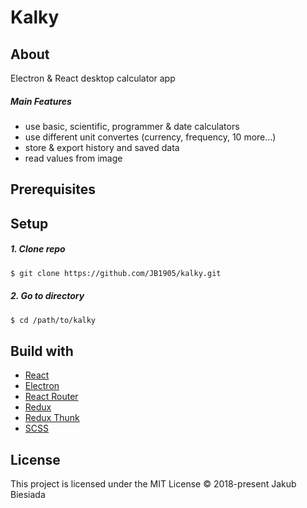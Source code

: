 # Kalky

## About

Electron & React desktop calculator app

##### Main Features

- use basic, scientific, programmer & date calculators
- use different unit convertes (currency, frequency, 10 more...)
- store & export history and saved data
- read values from image

## Prerequisites

## Setup

##### 1. Clone repo

```sh
$ git clone https://github.com/JB1905/kalky.git
```

##### 2. Go to directory

```sh
$ cd /path/to/kalky
```

## Build with

- [React](https://reactjs.org/)
- [Electron](https://www.electronjs.org/)
- [React Router](https://reacttraining.com/react-router/)
- [Redux](https://redux.js.org/)
- [Redux Thunk](https://github.com/reduxjs/redux-thunk/)
- [SCSS](https://sass-lang.com/)

## License

This project is licensed under the MIT License © 2018-present Jakub Biesiada
